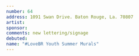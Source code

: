 ```yaml
---
number: 64
address: 1091 Swan Drive. Baton Rouge, La. 70807
artist:
sponsor:
comments: new lettering/signage
debuted:
name: "#LoveBR Youth Summer Murals"
---
```

